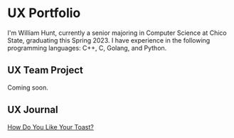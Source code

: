 # UX Portfolio

I'm William Hunt, currently a senior  majoring in Computer Science at Chico State, graduating this Spring 2023. I have experience in the following programming languages: C++, C, Golang, and Python. 

## UX Team Project

Coming soon.

## UX Journal

[How Do You Like Your Toast?](j01/)
